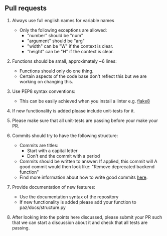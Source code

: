 ## Pull requests

1. Always use full english names for variable names
    - Only the following exceptions are allowed:
        - "number" should be "num"
        - "argument" should be "arg"
        - "width" can be "W" if the context is clear.
        - "height" can be "H" if the context is clear.

2. Functions should be small, approximately ~6 lines:
    - Functions should only do one thing.
    - Certain aspects of the code base don't reflect this but we are working on changing this.

3. Use PEP8 syntax conventions:
    - This can be easily achieved when you install a linter e.g. [flake8](https://flake8.pycqa.org/en/latest/)

4. If new functionality is added please include unit-tests for it.

5. Please make sure that all unit-tests are passing before your make your PR.

6. Commits should try to have the following structure:
    - Commits are titles:
        - Start with a capital letter
        - Don't end the commit with a period
    - Commits should be written to answer:
        If applied, this commit will <your commit message here>
        A good commit would then look like:
            "Remove deprecated backend function"
    - Find more information about how to write good commits [here](https://chris.beams.io/posts/git-commit/).
            
7. Provide documentation of new features:
    - Use the documentation syntax of the repository
    - If new functionality is added please add your function to paz/docs/structure.py


8. After looking into the points here discussed, please submit your PR such that we can start a discussion about it and check that all tests are passing.
